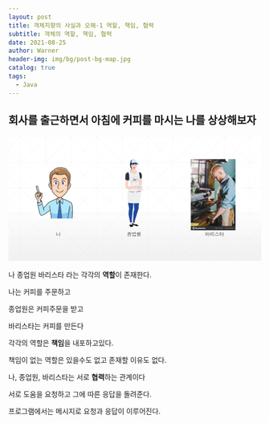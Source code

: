```yaml
---
layout: post
title: 객체지향의 사실과 오해-1 역할, 책임, 협력
subtitle: 객체의 역할, 책임, 협력
date: 2021-08-25
author: Warner
header-img: img/bg/post-bg-map.jpg
catalog: true
tags:
  - Java
---
```


## 회사를 출근하면서 아침에 커피를 마시는 나를 상상해보자

![object1.PNG](/img/post/2021-08-25/object1.PNG)

나 종업원 바리스타 라는 각각의 **역할**이 존재한다.

나는 커피를 주문하고

종업원은 커피주문을 받고

바리스타는 커피를 만든다

각각의 역할은 **책임**을 내포하고있다.

책임이 없는 역할은 있을수도 없고 존재할 이유도 없다.

나, 종업원, 바리스타는 서로 **협력**하는 관계이다

서로 도움을 요청하고 그에 따른 응답을 돌려준다.

프로그램에서는 메시지로 요청과 응답이 이루어진다. 